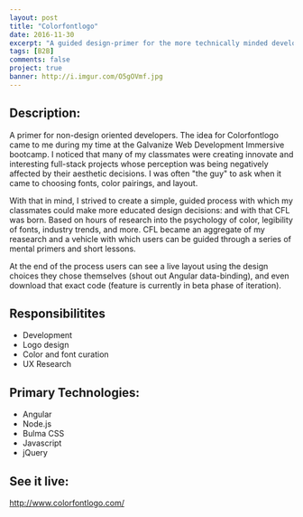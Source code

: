 ```yaml
---
layout: post
title: "Colorfontlogo"
date: 2016-11-30
excerpt: "A guided design-primer for the more technically minded developer."
tags: [B2B]
comments: false
project: true
banner: http://i.imgur.com/O5gOVmf.jpg
---
```



<h2>Description:</h2>
<p>A primer for non-design oriented developers. The idea for Colorfontlogo came to me during my time at the Galvanize Web Development Immersive bootcamp. I noticed that many of my classmates were creating innovate and interesting full-stack projects whose perception was being negatively affected by their aesthetic decisions. I was often "the guy" to ask when it came to choosing fonts, color pairings, and layout. </p>

<p>With that in mind, I strived to create a simple, guided process with which my classmates could make more educated design decisions: and with that CFL was born. Based on hours of research into the psychology of color, legibility of fonts, industry trends, and more. CFL became an aggregate of my reasearch and a vehicle with which users can be guided through a series of mental primers and short lessons.</p>

<p>At the end of the process users can see a live layout using the design choices they chose themselves (shout out Angular data-binding), and even download that exact code (feature is currently in beta phase of iteration). </p>

<h2>Responsibilitites</h2>
<ul>
	<li>Development</li>
	<li>Logo design</li>
	<li>Color and font curation</li>
	<li>UX Research</li>
</ul>

<h2>Primary Technologies:</h2>
<ul>
	<li>Angular</li>
	<li>Node.js</li>
	<li>Bulma CSS</li>
	<li>Javascript</li>
	<li>jQuery</li>
</ul>

<h2>See it live:</h2>
<a href="http://www.colorfontlogo.com/" target="_blank">http://www.colorfontlogo.com/</a>